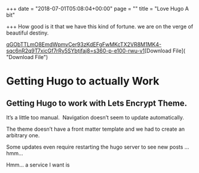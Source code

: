 +++
date = "2018-07-01T05:08:04+00:00"
page = ""
title = "Love Hugo A bit"

+++
How good is it that we have this kind of fortune.  we are on the verge of beautiful destiny.

[qGObTTLmO8EmdWpmvCer93zKdEFgFwMKcTX2VR8M1MK4-sqc6nR2q9T7xicGf7rRy5SYbtjfaj8=s360-p-e100-rwu-v1](https://lh6.ggpht.com/qGObTTLmO8EmdWpmvCer93zKdEFgFwMKcTX2VR8M1MK4-sqc6nR2q9T7xicGf7rRy5SYbtjfaj8=s360-p-e100-rwu-v1 "qGObTTLmO8EmdWpmvCer93zKdEFgFwMKcTX2VR8M1MK4-sqc6nR2q9T7xicGf7rRy5SYbtjfaj8=s360-p-e100-rwu-v1")[Download File]( "Download File")

# **Getting Hugo to actually Work** 

## **Getting Hugo to work with Lets Encrypt Theme.** 

 It’s a little too manual.  Navigation doesn’t seem to update automatically.  

The theme doesn’t have a front matter template and we had to create an arbitrary one.  

Some updates even require restarting the hugo server to see new posts … hmm…  

Hmm… a service I want is 